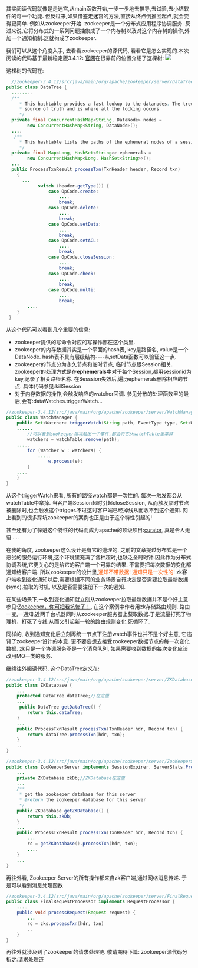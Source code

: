 其实阅读代码就像是走迷宫,从main函数开始,一步一步地去推导,去试验,去小结软件的每一个功能.
但反过来,如果借鉴走迷宫的方法,直接从终点倒推回起点,就会变得更简单.
例如从zookeeper开始. zookeeper是一个分布式应用程序协调服务. 反过来说,它将分布式的一系列问题抽象成了一个内存树以及对这个内存树的操作,外加一个通知机制.这就构成了zookeeper.

我们可以从这个角度入手, 去看看zookeeper的源代码, 看看它是怎么实现的.本次阅读的代码基于最新稳定版3.4.12:
[官网](https://zookeeper.apache.org/doc/current/zookeeperOver.html)在很靠前的位置介绍了这棵树:
![](http://jacksonzhou.top/wp-content/uploads/2019/03/19c0614ff4b52173a466c936034e5458.png)

这棵树的代码在:
```java
  //zookeeper-3.4.12/src/java/main/org/apache/zookeeper/server/DataTree.java
public class DataTree {
  ........
  /**
     * This hashtable provides a fast lookup to the datanodes. The tree is the
     * source of truth and is where all the locking occurs
     */
  private final ConcurrentHashMap<String, DataNode> nodes =
        new ConcurrentHashMap<String, DataNode>();
  ....
   /**
     * This hashtable lists the paths of the ephemeral nodes of a session.
     */
  private final Map<Long, HashSet<String>> ephemerals =
        new ConcurrentHashMap<Long, HashSet<String>>();
  ...
  public ProcessTxnResult processTxn(TxnHeader header, Record txn)
    {
      ...
            switch (header.getType()) {
                case OpCode.create:
                    ....
                    break;
                case OpCode.delete:
                    ....
                    break;
                case OpCode.setData:
                    ....
                    break;
                case OpCode.setACL:
                    ....
                    break;
                case OpCode.closeSession:
                    ....
                    break;
                case OpCode.check:
                    ....
                    break;
                case OpCode.multi:
                    ....
                    break;
        ....
    }
 }
```
从这个代码可以看到几个重要的信息:
* zookeeper提供的写命令对应的写操作都在这个类里.
* zookeeper的内存数据其实是一个平面的hash表, key是路径名, value是一个DataNode. hash表不具有层级结构----从setData函数可以验证这一点.
* zookeeper的节点分为永久节点和临时节点, 临时节点跟Session相关. zookeeper的处理方式是在**ephemerals**中对于每个Session,都用sessionid为key,记录了相关路径名称. 在Sesssion失效后,遍历ephemerals删除相应的节点. 具体代码参见:killSession
* 对于内存数据的操作,会触发响应的watcher回调. 参见分散的处理函数里的最后,会有:dataWatches.triggerWatch...
```java
//zookeeper-3.4.12/src/java/main/org/apache/zookeeper/server/WatchManager.java
public class WatchManager {
	public Set<Watcher> triggerWatch(String path, EventType type, Set<Watcher> supress) {
	......
		//可以看到zookeeper每次触发一个事件,都会将它从watchTable里拿掉
		watchers = watchTable.remove(path);
	.....
		for (Watcher w : watchers) {
			.....
				w.process(e);
		}
	....
	}
}
```

从这个triggerWatch来看, 所有的路径watch都是一次性的. 每次一触发都会从watchTable中拿掉.
当客户端Session超时引起closeSession, 从而触发临时节点被删除时,也会触发这个trigger.不过这时客户端已经掉线从而收不到这个通知.
网上看到的很多踩坑zookeeper的案例也正是由于这个特性引起的!

甚至还有为了躲避这个特性的代码而成为apache的顶级项目:[curator](http://curator.apache.org/), 真是令人无语.....

在我的角度, zookeeper这么设计是有它的道理的. 之前的文章提过分布式是一个恶劣的服务运行环境,这个环境里充满了各种超时,也缺乏全局时钟.因此作为分布式协调系统,它更关心的是给它的客户端一个可靠的结果. 不需要把每次数据的变化都通知给客户端.
所以zookeeper的设计里,<font color="#FF550">通知不带数据! 通知只是一次性的!</font>  zk客户端收到变化通知以后,需要根据不同的业务场景自行决定是否需要拉取最新数据(sync),拉取的时机, 以及是否需要注册下一次的通知.

在某些场景下,一收到变化通知就立刻从zookeeper拉取最新数据并不是个好主意.
参见:[Zookeeper，你可把我坑惨了！](https://www.jianshu.com/p/81601bb6914b), 在这个案例中作者用zk存储路由规则. 路由一变,一通知,近两千台机器同时从zookeeper服务器上获取数据.于是流量打死了物理机，打死了专线.从而又引起新一轮的路由规则变化.死循环了.

同样的, 收到通知变化后立刻再统一节点下注册watch事件也并不是个好主意, 它违背了zookeeper设计的本意. 更不要妄想去接受zookeeper数据节点的每一次变化数据. zk只是一个协调服务不是一个消息队列, 如果需要收到数据的每次变化应该改用MQ一类的服务.


继续往外阅读代码, 这个DataTree定义在:
```java
//zookeeper-3.4.12/src/java/main/org/apache/zookeeper/server/ZKDatabase.java
public class ZKDatabase {
	...
	protected DataTree dataTree;//在这里
	...
	 public DataTree getDataTree() {
        return this.dataTree;
    }
	...
	public ProcessTxnResult processTxn(TxnHeader hdr, Record txn) {
        return dataTree.processTxn(hdr, txn);
    }
	..
}
```
```java
//zookeeper-3.4.12/src/java/main/org/apache/zookeeper/server/ZooKeeperServer.java
public class ZooKeeperServer implements SessionExpirer, ServerStats.Provider {
	...
	private ZKDatabase zkDb;//ZKDatabase在这里
	...
	/**
     * get the zookeeper database for this server
     * @return the zookeeper database for this server
     */
    public ZKDatabase getZKDatabase() {
        return this.zkDb;
    }
	...
	public ProcessTxnResult processTxn(TxnHeader hdr, Record txn) {
		...
		rc = getZKDatabase().processTxn(hdr, txn);
		....
	}
	...
}
```

再往外看, Zookeeper Server的所有操作都来自zk客户端,通过网络消息传递.
于是可以看到消息处理函数
```java 
//zookeeper-3.4.12/src/java/main/org/apache/zookeeper/server/FinalRequestProcessor.java
public class FinalRequestProcessor implements RequestProcessor {
	....
	public void processRequest(Request request) {
		...
		rc = zks.processTxn(hdr, txn)
		..
	}
}
```
再往外就涉及到了zookeeper的请求处理链. 敬请期待下篇: zookeeper源代码分析之:请求处理链